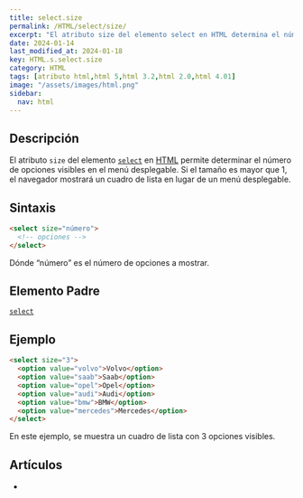 ```yaml
---
title: select.size
permalink: /HTML/select/size/
excerpt: "El atributo size del elemento select en HTML determina el número de opciones visibles en el menú desplegable. Permite mostrar un cuadro de lista en lugar de un menú desplegable."
date: 2024-01-14
last_modified_at: 2024-01-18
key: HTML.s.select.size
category: HTML
tags: [atributo html,html 5,html 3.2,html 2.0,html 4.01]
image: "/assets/images/html.png"
sidebar:
  nav: html
---
```


## Descripción


El atributo `size` del elemento [`select`](https://www.w3api.com/HTML/select/) en [HTML](https://www.manualweb.net/html/) permite determinar el número de opciones visibles en el menú desplegable. Si el tamaño es mayor que 1, el navegador mostrará un cuadro de lista en lugar de un menú desplegable.


## Sintaxis


```html
<select size="número">
  <!-- opciones -->
</select>
```


Dónde “número” es el número de opciones a mostrar.


## Elemento Padre


[`select`](https://www.w3api.com/HTML/select/)


## Ejemplo


```html
<select size="3">
  <option value="volvo">Volvo</option>
  <option value="saab">Saab</option>
  <option value="opel">Opel</option>
  <option value="audi">Audi</option>
  <option value="bmw">BMW</option>
  <option value="mercedes">Mercedes</option>
</select>
```


En este ejemplo, se muestra un cuadro de lista con 3 opciones visibles.


## Artículos

- 
